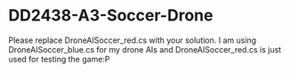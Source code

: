 # DD2438-A3-Soccer-Drone
Please replace DroneAISoccer_red.cs with your solution. I am using DroneAISoccer_blue.cs for my drone AIs and DroneAISoccer_red.cs is just used for testing the game:P
